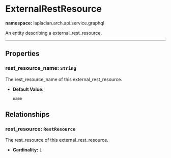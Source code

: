 # **ExternalRestResource**
**namespace:** laplacian.arch.api.service.graphql

An entity describing a external_rest_resource.



---

## Properties

### rest_resource_name: `String`
The rest_resource_name of this external_rest_resource.
- **Default Value:**
  ```kotlin
  name
  ```

## Relationships

### rest_resource: `RestResource`
The rest_resource of this external_rest_resource.
- **Cardinality:** `1`